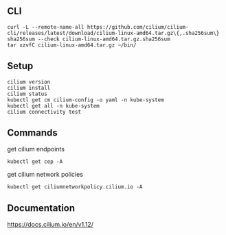 ## CLI

```shell
curl -L --remote-name-all https://github.com/cilium/cilium-cli/releases/latest/download/cilium-linux-amd64.tar.gz\{,.sha256sum\}
sha256sum --check cilium-linux-amd64.tar.gz.sha256sum
tar xzvfC cilium-linux-amd64.tar.gz ~/bin/
```

## Setup

```shell
cilium version
cilium install
cilium status
kubectl get cm cilium-config -o yaml -n kube-system
kubectl get all -n kube-system
cilium connectivity test
```

## Commands

get cilium endpoints

```shell
kubectl get cep -A 
```

get cilium network policies

```shell
kubectl get ciliumnetworkpolicy.cilium.io -A
```

## Documentation

https://docs.cilium.io/en/v1.12/
